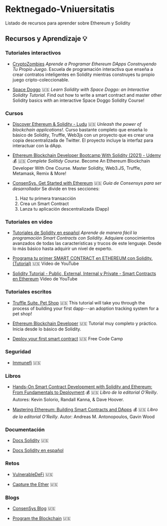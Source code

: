 # Rektnegado-Vniuersitatis

Listado de recursos para aprender sobre Ethereum y Solidity

## Recursos y Aprendizaje 💡

### Tutoriales interactivos

* [CryptoZombies](https://cryptozombies.io/es/)
  *Aprende a Programar Ethereum DApps Construyendo Tu Propio Juego*. Escuela de programación interactiva que enseña a crear contratos inteligentes en Solidity mientras construyes tu propio juego cripto-coleccionable.

* [Space Doggo](https://www.bitdegree.org/course/learn-solidity-space-doggos) 🇺🇸
  *Learn Solidity with Space Doggo: an Interactive Solidity Tutorial*. Find out how to write a smart contract and master other Solidity basics with an interactive Space Doggo Solidity Course!

### Cursos

* [Discover Ethereum & Solidity - Ludu](https://www.ludu.co/course/ethereum/) 🇺🇸
  *Unleash the power of blockchain applications!*. Curso bastante completo que enseña lo básico de Solidity, Truffle, Web3js con un proyecto que es crear una copia descentralizada de Twitter. El proyecto incluye la interfaz para interactuar con la dApp.

* [Ethereum Blockchain Developer Bootcamp With Solidity (2021) - Udemy](https://www.udemy.com/course/blockchain-developer/) 💰 🇺🇸
  *Complete Solitidy Course*. Become An Ethereum Blockchain Developer With One Course. Master Solidity, Web3.JS, Truffle, Metamask, Remix & More!

* [ConsenSys. Get Started with Ethereum](https://consensys.net/developers/) 🇺🇸
  *Guía de Consensys para ser desarrollador* Se divide en tres secciones:
  1. Haz tu primera transacción
  2. Crea un Smart Contract
  3. Lanza tu aplicación descentralizada (Dapp)

### Tutoriales en video

* [Tutoriales de Solidity en español](https://www.youtube.com/playlist?list=PL-jD2YjEmwDqWgkBOiXEEXlHsiAUIqfM5)
  *Aprende de manera fácil la programación Smart Contracts con Solidity*. Adquiere conocimientos avanzados de todas las características y trucos de este lenguaje. Desde lo más básico hasta adquirir un nivel de experto.

* [Programa tu primer SMART CONTRACT en ETHEREUM con Solidity. (Tutorial)](https://www.youtube.com/watch?v=d3N8lbwLc_0&ab_channel=VictorSanz) 🇺🇸
  Vídeo de YouTube

* [Solidity Tutorial - Public, External, Internal y Private - Smart Contracts en Ethereum](https://www.youtube.com/watch?v=OFMadY-E6YM&ab_channel=AlbertoLasa)
  Vídeo de YouTube

### Tutoriales escritos

* [Truffle Suite. Pet Shop](https://www.trufflesuite.com/tutorial) 🇺🇸
  This tutorial will take you through the process of building your first dapp---an adoption tracking system for a pet shop!

* [Ethereum Blockchain Developer](https://ethereum-blockchain-developer.com/) 🇺🇸
  Tutorial muy completo y práctico. Inicia desde lo básico de Solidity.

* [Deploy your first smart contract](https://www.freecodecamp.org/news/how-to-write-and-deploy-your-first-smart-contract-341d5e2ffb35/) 🇺🇸
  Free Code Camp

### Seguridad

* [Immunefi](https://immunefi.com/learn/) 🇺🇸

### Libros

* [Hands-On Smart Contract Development with Solidity and Ethereum: From Fundamentals to Deployment](https://www.amazon.com.mx/Hands-Contract-Development-Solidity-Ethereum/dp/1492045268/ref=sr_1_1?__mk_es_MX=%C3%85M%C3%85%C5%BD%C3%95%C3%91&dchild=1&keywords=solidity&qid=1621138321&s=books&sr=1-1) 💰 🇺🇸
  *Libro de la editorial O'Reilly*. Autores: Kevin Solorio, Randall Kanna, & Dave Hoover.

* [Mastering Ethereum: Building Smart Contracts and DApps](https://www.amazon.com.mx/Mastering-Ethereum-Building-Smart-Contracts/dp/1491971940/ref=pd_sim_1?pd_rd_w=Hmbvt&pf_rd_p=b1f18791-6f3c-4122-92c7-39751234c45d&pf_rd_r=ZCMJ2FN4DY91H73H6WEX&pd_rd_r=decdaa66-e18d-4aa1-ae9a-fad776311d10&pd_rd_wg=OCi4p&pd_rd_i=1491971940&psc=1) 💰 🇺🇸
  *Libro de la editorial O'Reilly*. Autor: Andreas M. Antonopoulos, Gavin Wood

### Documentación

* [Docs Solidity](https://docs.soliditylang.org/en/v0.8.0/) 🇺🇸

* [Docs Solidity en español](https://solidity-es.readthedocs.io/es/latest/)

### Retos

* [VulnerableDeFi](https://www.damnvulnerabledefi.xyz/) 🇺🇸

* [Capture the Ether](https://capturetheether.com/) 🇺🇸

### Blogs

* [ConsenSys Blog](https://consensys.net/blog/) 🇺🇸

* [Program the Blockchain](https://programtheblockchain.com/) 🇺🇸
  